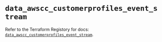 # `data_awscc_customerprofiles_event_stream`

Refer to the Terraform Registory for docs: [`data_awscc_customerprofiles_event_stream`](https://registry.terraform.io/providers/hashicorp/awscc/0.70.0/docs/data-sources/customerprofiles_event_stream).
